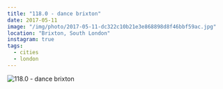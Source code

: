 ```yaml
---
title: "118.0 - dance brixton"
date: 2017-05-11
image: "/img/photo/2017-05-11-dc322c10b21e3e868898d8f46bbf59ac.jpg"
location: "Brixton, South London"
instagram: true
tags:
  - cities
  - london
---
```


![118.0 - dance brixton](/img/photo/2017-05-11-dc322c10b21e3e868898d8f46bbf59ac.jpg)
